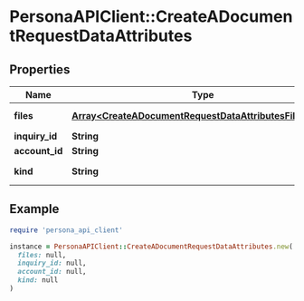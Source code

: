# PersonaAPIClient::CreateADocumentRequestDataAttributes

## Properties

| Name | Type | Description | Notes |
| ---- | ---- | ----------- | ----- |
| **files** | [**Array&lt;CreateADocumentRequestDataAttributesFilesInner&gt;**](CreateADocumentRequestDataAttributesFilesInner.md) | Files to upload for this document. Files may be images or PDFs. | [optional] |
| **inquiry_id** | **String** |  | [optional] |
| **account_id** | **String** |  | [optional] |
| **kind** | **String** | Identifier for this document, e.g. \&quot;proof_of_employment\&quot; |  |

## Example

```ruby
require 'persona_api_client'

instance = PersonaAPIClient::CreateADocumentRequestDataAttributes.new(
  files: null,
  inquiry_id: null,
  account_id: null,
  kind: null
)
```

